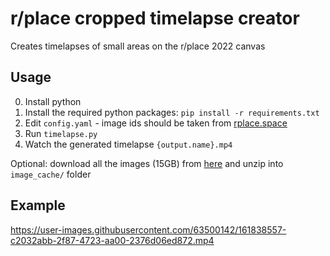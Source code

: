 # r/place cropped timelapse creator

Creates timelapses of small areas on the r/place 2022 canvas

## Usage
0. Install python
1. Install the required python packages: `pip install -r requirements.txt`
2. Edit `config.yaml` - image ids should be taken from [rplace.space](https://rplace.space/combined/)
3. Run `timelapse.py`
4. Watch the generated timelapse `{output.name}.mp4`

Optional: download all the images (15GB) from [here](https://rplace.space/combined.zip) and unzip into `image_cache/` folder

## Example
https://user-images.githubusercontent.com/63500142/161838557-c2032abb-2f87-4723-aa00-2376d06ed872.mp4

